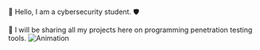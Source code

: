 👋 Hello, I am a cybersecurity student. 🛡️

🔧 I will be sharing all my projects here on programming penetration testing tools.
![Animation](https://i.pinimg.com/originals/fc/ed/9d/fced9df5cc4a4b0a50c219007cf12541.gif)

